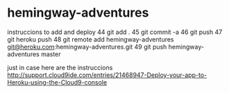 hemingway-adventures
=====================
instruccions to add and deploy
   44  git add .
   45  git commit -a
   46  git push
   47  git heroku push
   48  git remote add  hemingway-adventures git@heroku.com:hemingway-adventures.git
   49  git push hemingway-adventures master
   
   just in case here are the instruccions
   http://support.cloud9ide.com/entries/21468947-Deploy-your-app-to-Heroku-using-the-Cloud9-console